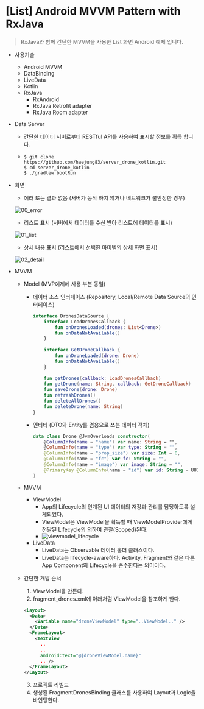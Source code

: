 # [List] Android MVVM Pattern with RxJava
> RxJava와 함께 간단한 MVVM을 사용한 List 화면 Android 예제 입니다. 



* 사용기술

  * Android MVVM
  * DataBinding
  * LiveData
  * Kotlin
  * RxJava
    * RxAndroid
    * RxJava Retrofit adapter
    * RxJava Room adapter

  

* Data Server

  * 간단한 데이터 서버로부터 RESTful API를 사용하여 표시할 정보를 획득 합니다.

  * ```shell
    $ git clone https://github.com/haejung83/server_drone_kotlin.git
    $ cd server_drone_kotlin
    $ ./gradlew bootRun
    ```

  

* 화면

  * 에러 또는 결과 없음 (서버가 동작 하지 않거나 네트워크가 불안정한 경우)

  ![00_error](https://user-images.githubusercontent.com/6600546/56936212-16b45f80-6b31-11e9-91e3-3f4d4fe7004a.png)

  * 리스트 표시 (서버에서 데이터를 수신 받아 리스트에 데이터를 표시)

  ![01_list](https://user-images.githubusercontent.com/6600546/56936215-1b791380-6b31-11e9-9e6e-47df9cfa2f49.png)

  * 상세 내용 표시 (리스트에서 선택한 아이템의 상세 화면 표시)

  ![02_detail](https://user-images.githubusercontent.com/6600546/56936217-1fa53100-6b31-11e9-9f82-1dc14618e33b.png)



* MVVM

  * Model (MVP예제에 사용 부분 동일)

    * 데이터 소스 인터페이스 (Repository, Local/Remote Data Source의 인터페이스)

      ```kotlin
      interface DronesDataSource {
          interface LoadDronesCallback {
              fun onDronesLoaded(drones: List<Drone>)
              fun onDataNotAvailable()
          }
          
          interface GetDroneCallback {
              fun onDroneLoaded(drone: Drone)
              fun onDataNotAvailable()
          }
          
          fun getDrones(callback: LoadDronesCallback)
          fun getDrone(name: String, callback: GetDroneCallback)
          fun saveDrone(drone: Drone)
          fun refreshDrones()
          fun deleteAllDrones()
          fun deleteDrone(name: String)
      }
      ```

    * 엔티티 (DTO와 Entity를 겸용으로 쓰는 데이터 객체)

      ```kotlin
      data class Drone @JvmOverloads constructor(
          @ColumnInfo(name = "name") var name: String = "",
          @ColumnInfo(name = "type") var type: String = "",
          @ColumnInfo(name = "prop_size") var size: Int = 0,
          @ColumnInfo(name = "fc") var fc: String = "",
          @ColumnInfo(name = "image") var image: String = "",
          @PrimaryKey @ColumnInfo(name = "id") var id: String = UUID.randomUUID().toString()
      )
      ```

      

  * MVVM

    * ViewModel
      * App의 Lifecycle의 연계된 UI 데이터의 저장과 관리를 담당하도록 설계되었다.
      * ViewModel은 ViewModel을 획득할 때 ViewModelProvider에게 전달된 Lifecycle의 의하여 관찰(Scoped)된다.
      * ![viewmodel_lifecycle](https://developer.android.com/images/topic/libraries/architecture/viewmodel-lifecycle.png)
    * LiveData
      * LiveData는 Observable 데이터 홀더 클래스이다.
      * LiveData는 lifecycle-aware하다. Activity, Fragment와 같은 다른 App Component의 Lifecycle을 준수한다는 의미이다.
 
      
  * 간단한 개발 순서
  
    1. ViewModel을 만든다.
    2. fragment_drones.xml에 아래처럼 ViewModel을 참조하게 한다.
    
    ```xml
    <Layout>
      <Data>
        <Variable name="droneViewModel" type="..ViewModel.." />
      </Data>
      <FrameLayout>
        <TextView
          ..
          ..
          android:text="@{droneViewModel.name}"
          .. />
      </FrameLayout>
    </Layout>
    ```
    
    3. 프로젝트 리빌드
    4. 생성된 FragmentDronesBinding 클래스를 사용하여 Layout과 Logic을 바인딩한다.
    
    
